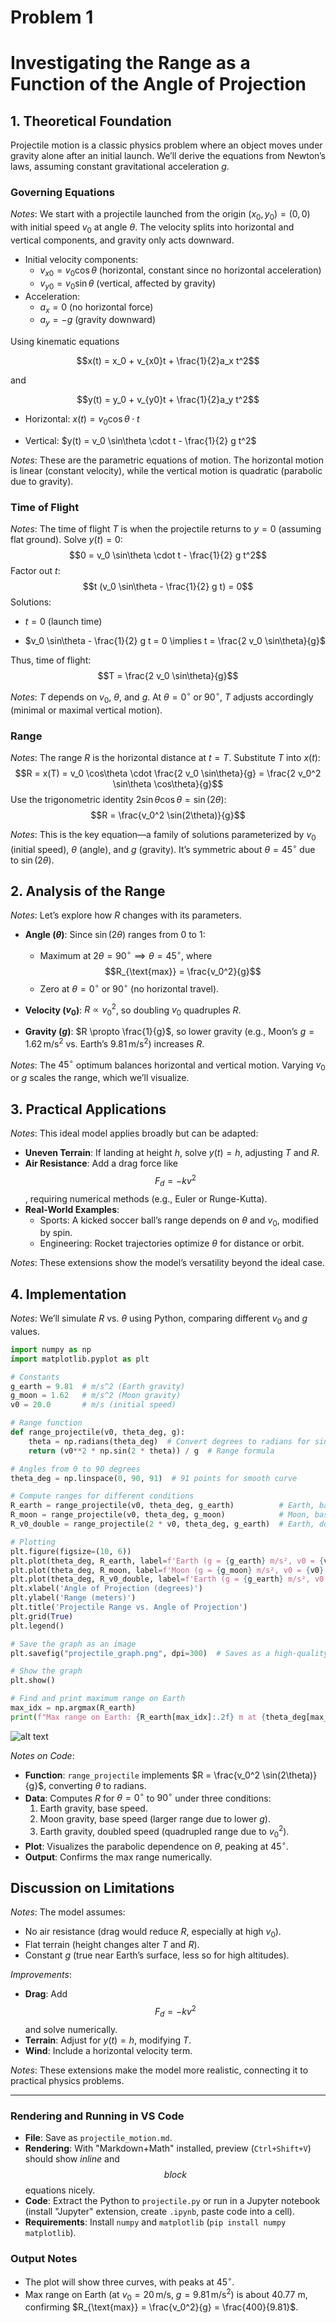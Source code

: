 
# Problem 1

# Investigating the Range as a Function of the Angle of Projection

## 1. Theoretical Foundation

Projectile motion is a classic physics problem where an object moves under gravity alone after an initial launch. We’ll derive the equations from Newton’s laws, assuming constant gravitational acceleration $g$.

### Governing Equations
*Notes*: We start with a projectile launched from the origin $(x_0, y_0) = (0, 0)$ with initial speed $v_0$ at angle $\theta$. The velocity splits into horizontal and vertical components, and gravity only acts downward.

- Initial velocity components:
    - $v_{x0} = v_0 \cos\theta$ (horizontal, constant since no horizontal acceleration)
    - $v_{y0} = v_0 \sin\theta$ (vertical, affected by gravity)
- Acceleration:
    - $a_x = 0$ (no horizontal force)
    - $a_y = -g$ (gravity downward)

Using kinematic equations 

$$x(t) = x_0 + v_{x0}t + \frac{1}{2}a_x t^2$$

and

$$y(t) = y_0 + v_{y0}t + \frac{1}{2}a_y t^2$$



- Horizontal: 
$x(t) = v_0 \cos\theta \cdot t$


- Vertical:
   $y(t) = v_0 \sin\theta \cdot t - \frac{1}{2} g t^2$

*Notes*: These are the parametric equations of motion. The horizontal motion is linear (constant velocity), while the vertical motion is quadratic (parabolic due to gravity).

### Time of Flight
*Notes*: The time of flight $T$ is when the projectile returns to $y = 0$ (assuming flat ground). Solve $y(t) = 0$:
$$0 = v_0 \sin\theta \cdot t - \frac{1}{2} g t^2$$
Factor out $t$:
$$t (v_0 \sin\theta - \frac{1}{2} g t) = 0$$
Solutions:
- $t = 0$ (launch time)

- $v_0 \sin\theta - \frac{1}{2} g t = 0 \implies t = \frac{2 v_0 \sin\theta}{g}$

Thus, time of flight: $$T = \frac{2 v_0 \sin\theta}{g}$$

*Notes*: $T$ depends on $v_0$, $\theta$, and $g$. At $\theta = 0^\circ$ or $90^\circ$, $T$ adjusts accordingly (minimal or maximal vertical motion).

### Range
*Notes*: The range $R$ is the horizontal distance at $t = T$. Substitute $T$ into $x(t)$:
$$R = x(T) = v_0 \cos\theta \cdot \frac{2 v_0 \sin\theta}{g} = \frac{2 v_0^2 \sin\theta \cos\theta}{g}$$
Use the trigonometric identity $2 \sin\theta \cos\theta = \sin(2\theta)$:
$$R = \frac{v_0^2 \sin(2\theta)}{g}$$

*Notes*: This is the key equation—a family of solutions parameterized by $v_0$ (initial speed), $\theta$ (angle), and $g$ (gravity). It’s symmetric about $\theta = 45^\circ$ due to $\sin(2\theta)$.

## 2. Analysis of the Range

*Notes*: Let’s explore how $R$ changes with its parameters.

- **Angle ($\theta$)**: Since $\sin(2\theta)$ ranges from 0 to 1:
  - Maximum at $2\theta = 90^\circ \implies \theta = 45^\circ$, where $$R_{\text{max}} = \frac{v_0^2}{g}$$
  - Zero at $\theta = 0^\circ$ or $90^\circ$ (no horizontal travel).

- **Velocity ($v_0$)**: $R \propto v_0^2$, so doubling $v_0$ quadruples $R$.
- **Gravity ($g$)**: $R \propto \frac{1}{g}$, so lower gravity (e.g., Moon’s $g = 1.62 \, \text{m/s}^2$ vs. Earth’s $9.81 \, \text{m/s}^2$) increases $R$.

*Notes*: The $45^\circ$ optimum balances horizontal and vertical motion. Varying $v_0$ or $g$ scales the range, which we’ll visualize.

## 3. Practical Applications

*Notes*: This ideal model applies broadly but can be adapted:
- **Uneven Terrain**: If landing at height $h$, solve $y(t) = h$, adjusting $T$ and $R$.
- **Air Resistance**: Add a drag force like $$F_d = -k v^2$$, requiring numerical methods (e.g., Euler or Runge-Kutta).
- **Real-World Examples**:
  - Sports: A kicked soccer ball’s range depends on $\theta$ and $v_0$, modified by spin.
  - Engineering: Rocket trajectories optimize $\theta$ for distance or orbit.

*Notes*: These extensions show the model’s versatility beyond the ideal case.

## 4. Implementation

*Notes*: We’ll simulate $R$ vs. $\theta$ using Python, comparing different $v_0$ and $g$ values.

```python
import numpy as np
import matplotlib.pyplot as plt

# Constants
g_earth = 9.81  # m/s^2 (Earth gravity)
g_moon = 1.62   # m/s^2 (Moon gravity)
v0 = 20.0       # m/s (initial speed)

# Range function
def range_projectile(v0, theta_deg, g):
    theta = np.radians(theta_deg)  # Convert degrees to radians for sin/cos
    return (v0**2 * np.sin(2 * theta)) / g  # Range formula

# Angles from 0 to 90 degrees
theta_deg = np.linspace(0, 90, 91)  # 91 points for smooth curve

# Compute ranges for different conditions
R_earth = range_projectile(v0, theta_deg, g_earth)          # Earth, base v0
R_moon = range_projectile(v0, theta_deg, g_moon)            # Moon, base v0
R_v0_double = range_projectile(2 * v0, theta_deg, g_earth)  # Earth, doubled v0

# Plotting
plt.figure(figsize=(10, 6))
plt.plot(theta_deg, R_earth, label=f'Earth (g = {g_earth} m/s², v0 = {v0} m/s)')
plt.plot(theta_deg, R_moon, label=f'Moon (g = {g_moon} m/s², v0 = {v0} m/s)')
plt.plot(theta_deg, R_v0_double, label=f'Earth (g = {g_earth} m/s², v0 = {2*v0} m/s)')
plt.xlabel('Angle of Projection (degrees)')
plt.ylabel('Range (meters)')
plt.title('Projectile Range vs. Angle of Projection')
plt.grid(True)
plt.legend()

# Save the graph as an image
plt.savefig("projectile_graph.png", dpi=300)  # Saves as a high-quality image

# Show the graph
plt.show()

# Find and print maximum range on Earth
max_idx = np.argmax(R_earth)
print(f"Max range on Earth: {R_earth[max_idx]:.2f} m at {theta_deg[max_idx]}°")

```
![alt text](image.png)


*Notes on Code*:
- **Function**: `range_projectile` implements $R = \frac{v_0^2 \sin(2\theta)}{g}$, converting $\theta$ to radians.
- **Data**: Computes $R$ for $\theta = 0^\circ$ to $90^\circ$ under three conditions:
  1. Earth gravity, base speed.
  2. Moon gravity, base speed (larger range due to lower $g$).
  3. Earth gravity, doubled speed (quadrupled range due to $v_0^2$).
- **Plot**: Visualizes the parabolic dependence on $\theta$, peaking at $45^\circ$.
- **Output**: Confirms the max range numerically.

## Discussion on Limitations

*Notes*: The model assumes:
- No air resistance (drag would reduce $R$, especially at high $v_0$).
- Flat terrain (height changes alter $T$ and $R$).
- Constant $g$ (true near Earth’s surface, less so for high altitudes).

*Improvements*:
- **Drag**: Add $$F_d = -k v^2$$ and solve numerically.
- **Terrain**: Adjust for $y(t) = h$, modifying $T$.
- **Wind**: Include a horizontal velocity term.

*Notes*: These extensions make the model more realistic, connecting it to practical physics problems.

---

### Rendering and Running in VS Code
- **File**: Save as `projectile_motion.md`.
- **Rendering**: With "Markdown+Math" installed, preview (`Ctrl+Shift+V`) should show $inline$ and $$block$$ equations nicely.
- **Code**: Extract the Python to `projectile.py` or run in a Jupyter notebook (install "Jupyter" extension, create `.ipynb`, paste code into a cell).
- **Requirements**: Install `numpy` and `matplotlib` (`pip install numpy matplotlib`).

### Output Notes
- The plot will show three curves, with peaks at $45^\circ$.
- Max range on Earth (at $v_0 = 20 \, \text{m/s}$, $g = 9.81 \, \text{m/s}^2$) is about 40.77 m, confirming $R_{\text{max}} = \frac{v_0^2}{g} = \frac{400}{9.81}$.


